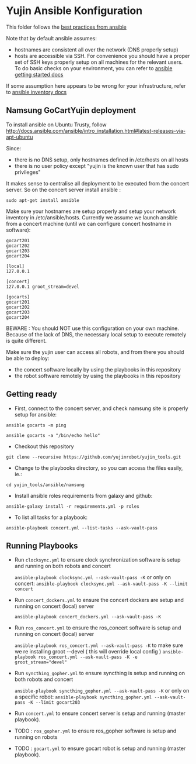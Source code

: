 Yujin Ansible Konfiguration
===========================

This folder follows the [best practices from ansible](http://docs.ansible.com/ansible/playbooks_best_practices.html)

Note that by default ansible assumes:

- hostnames are consistent all over the network (DNS properly setup)
- hosts are accessible via SSH. For convenience you should have a proper set of SSH keys properly setup on all machines for the relevant users.
To do basic checks on your environment, you can refer to [ansible getting started docs](http://docs.ansible.com/ansible/intro_getting_started.html)

If some assumption here appears to be wrong for your infrastructure, refer to [ansible inventory docs](http://docs.ansible.com/ansible/intro_inventory.html#list-of-behavioral-inventory-parameters)

Namsung GoCartYujin deployment
------------------------------

To install ansible on Ubuntu Trusty, follow http://docs.ansible.com/ansible/intro_installation.html#latest-releases-via-apt-ubuntu

Since:

- there is no DNS setup, only hostnames defined in /etc/hosts on all hosts
- there is no user policy except "yujin is the known user that has sudo privileges"

It makes sense to centralise all deployment to be executed from the concert server.
So on the concert server install ansible : 

    sudo apt-get install ansible

Make sure your hostnames are setup properly and setup your network inventory in /etc/ansible/hosts.
Currently we assume we launch ansible from a concert machine (until we can configure concert hostname in software):

    gocart201
    gocart202
    gocart203
    gocart204

    [local]
    127.0.0.1
    
    [concert]
    127.0.0.1 groot_stream=devel
    
    [gocarts]
    gocart201
    gocart202
    gocart203
    gocart204
    
BEWARE : You should NOT use this configuration on your own machine.
Because of the lack of DNS, the necessary local setup to execute remotely is quite different.

Make sure the yujin user can access all robots, and from there you should be able to deploy:

 - the concert software locally by using the playbooks in this repository
 - the robot software remotely by using the playbooks in this repository

Getting ready
-------------

 * First, connect to the concert server, and check namsung site is properly setup for ansible:

`ansible gocarts -m ping`

`ansible gocarts -a "/bin/echo hello"`

 * Checkout this repository

`git clone --recursive https://github.com/yujinrobot/yujin_tools.git`
 
 * Change to the playbooks directory, so you can access the files easily, ie.:

`cd yujin_tools/ansible/namsung`

 * Install ansible roles requirements from galaxy and github:

`ansible-galaxy install -r requirements.yml -p roles`

 * To list all tasks for a playbook:

`ansible-playbook concert.yml --list-tasks --ask-vault-pass`

Running Playbooks
-----------------

* Run `clocksync.yml` to ensure clock synchronization software is setup and running on both robots and concert

    `ansible-playbook clocksync.yml --ask-vault-pass -K`
     or only on concert:
    `ansible-playbook clocksync.yml --ask-vault-pass -K --limit concert`

* Run `concert_dockers.yml` to ensure the concert dockers are setup and running on concert (local) server
    
    `ansible-playbook concert_dockers.yml --ask-vault-pass -K`

* Run `ros_concert.yml` to ensure the ros_concert software is setup and running on concert (local) server

    `ansible-playbook ros_concert.yml --ask-vault-pass -K`
     to make sure we re installing groot --devel ( this will override local config )
     `ansible-playbook ros_concert.yml --ask-vault-pass -K -e groot_stream="devel"`

    
* Run `syncthing_gopher.yml` to ensure syncthing is setup and running on both robots and concert

    `ansible-playbook syncthing_gopher.yml --ask-vault-pass -K`
     or only on a specific robot:
    `ansible-playbook syncthing_gopher.yml --ask-vault-pass -K --limit gocart203`
    
* Run `concert.yml` to ensure concert server is setup and running (master playbook). 
* TODO : `ros_gopher.yml` to ensure ros_gopher software is setup and running on robots
* TODO : `gocart.yml` to ensure gocart robot is setup and running (master playbook).

 
  
